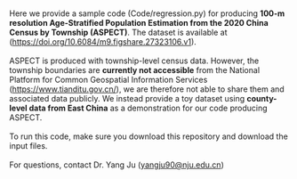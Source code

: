 <br>Here we provide a sample code (Code/regression.py) for producing **100-m resolution Age-Stratified Population Estimation from the 2020 China Census by Township (ASPECT)**. The dataset is available at (https://doi.org/10.6084/m9.figshare.27323106.v1).<br/>
<br>ASPECT is produced with township-level census data. However, the township boundaries are **currently not accessible** from the National Platform for Common Geospatial Information Services (https://www.tianditu.gov.cn/), we are therefore not able to share them and associated data publicly. 
We instead provide a toy dataset using **county-level data from East China** as a demonstration for our code producing ASPECT.<br/> 
<br>To run this code, make sure you download this repository and download the input files.<br/>
<br>For questions, contact Dr. Yang Ju (yangju90@nju.edu.cn) <br/>
